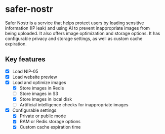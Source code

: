# safer-nostr

Safer Nostr is a service that helps protect users by loading sensitive information (IP leak) and using AI to prevent inappropriate images from being uploaded. It also offers image optimization and storage options. It has configurable privacy and storage settings, as well as custom cache expiration.

## Key features

- [x] Load NIP-05
- [x] Load website preview
- [x] Load and optimize images
  - [x] Store images in Redis
  - [ ] Store images in S3
  - [x] Store images in local disk
  - [ ] Artificial intelligence checks for inappropriate images
- [x] Configurable settings
  - [x] Private or public mode
  - [x] RAM or Redis storage options
  - [x] Custom cache expiration time

